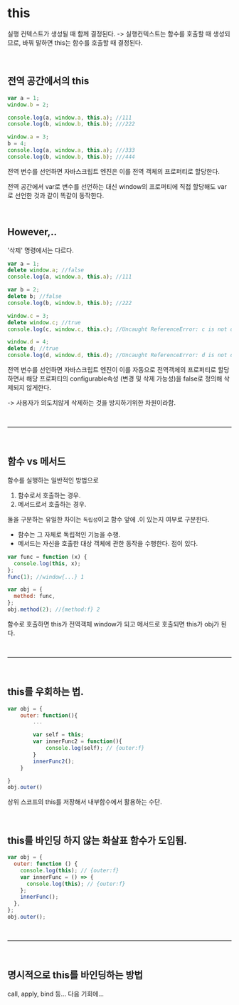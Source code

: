 # this

실행 컨텍스트가 생성될 때 함께 결정된다.
-> 실행컨텍스트는 함수를 호출할 때 생성되므로, 바꿔 말하면
this는 함수를 호출할 때 결정된다.

<br>

## 전역 공간에서의 this

```jsx
var a = 1;
window.b = 2;

console.log(a, window.a, this.a); //111
console.log(b, window.b, this.b); ///222

window.a = 3;
b = 4;
console.log(a, window.a, this.a); ///333
console.log(b, window.b, this.b); ///444
```

전역 변수를 선언하면 자바스크립트 엔진은 이를 전역 객체의 프로퍼티로 할당한다.

전역 공간에서 var로 변수를 선언하는 대신
window의 프로퍼티에 직접 할당해도 var로 선언한 것과 같이 똑같이 동작한다.

<br>

## However,..

'삭제' 명령에서는 다르다.

```jsx
var a = 1;
delete window.a; //false
console.log(a, window.a, this.a); //111

var b = 2;
delete b; //false
console.log(b, window.b, this.b); //222

window.c = 3;
delete window.c; //true
console.log(c, window.c, this.c); //Uncaught ReferenceError: c is not defined

window.d = 4;
delete d; //true
console.log(d, window.d, this.d); //Uncaught ReferenceError: d is not defined
```

전역 변수를 선언하면 자바스크립트 엔진이 이를 자동으로 전역객체의 프로퍼티로 할당하면서 해당 프로퍼티의 configurable속성 (변경 및 삭제 가능성)을 false로 정의해 삭제되지 않게한다.

-> 사용자가 의도치않게 삭제하는 것을 방지하기위한 차원이라함.

<br>

---

<br>

## 함수 vs 메서드

함수를 실행하는 일반적인 방법으로

1. 함수로서 호출하는 경우.
2. 메서드로서 호출하는 경우.

둘을 구분하는 유일한 차이는 `독립성`이고
함수 앞에 .이 있는지 여부로 구분한다.

- 함수는 그 자체로 독립적인 기능을 수행.
- 메서드는 자신을 호출한 대상 객체에 관한 동작을 수행한다. 점이 있다.

```jsx
var func = function (x) {
  console.log(this, x);
};
func(1); //window{...} 1

var obj = {
  method: func,
};
obj.method(2); //{method:f} 2
```

함수로 호출하면 this가 전역객체 window가 되고
메서드로 호출되면 this가 obj가 된다.

<br>

---

<br>

## this를 우회하는 법.

```jsx
var obj = {
    outer: function(){
        ...

        var self = this;
        var innerFunc2 = function(){
            console.log(self); // {outer:f}
        }
        innerFunc2();
    }

}
obj.outer()
```

상위 스코프의 this를 저장해서 내부함수에서 활용하는 수단.

<br>

## this를 바인딩 하지 않는 화살표 함수가 도입됨.

```jsx
var obj = {
  outer: function () {
    console.log(this); // {outer:f}
    var innerFunc = () => {
      console.log(this); // {outer:f}
    };
    innerFunc();
  },
};
obj.outer();
```

<br>

---

<br>

## 명시적으로 this를 바인딩하는 방법

call,
apply,
bind 등...
다음 기회에...
